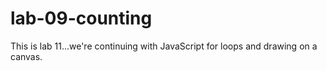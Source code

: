 # lab-09-counting
This is lab 11...we're continuing with JavaScript for loops and drawing on a canvas.
